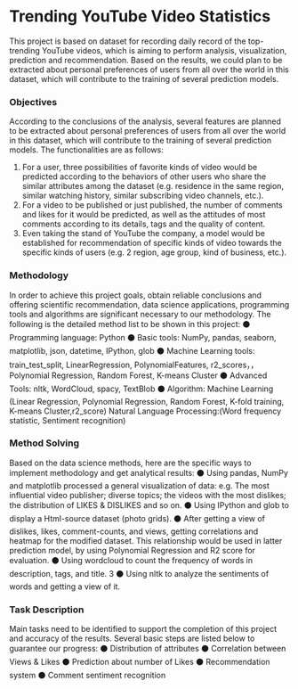 # Trending YouTube Video Statistics
This project is based on dataset for recording daily record of the top-trending YouTube videos, which is aiming to perform analysis, visualization, prediction and recommendation.
Based on the results, we could plan to be extracted about personal preferences of users from all over the world in this dataset, which will contribute to the training of several prediction models.
### Objectives
According to the conclusions of the analysis, several features are planned to be extracted about personal preferences of users from all over the world in this dataset, which will contribute to the training of several prediction models. The functionalities are as follows:
1. For a user, three possibilities of favorite kinds of video would be predicted according to the behaviors of other users who share the similar attributes among the dataset (e.g. residence in the same region, similar watching history, similar subscribing video channels, etc.).
2. For a video to be published or just published, the number of comments and likes for it would be predicted, as well as the attitudes of most comments according to its details, tags and the quality of content.
3. Even taking the stand of YouTube the company, a model would be established for recommendation of specific kinds of video towards the specific kinds of users (e.g.
2
region, age group, kind of business, etc.).
### Methodology
In order to achieve this project goals, obtain reliable conclusions and offering scientific recommendation, data science applications, programming tools and algorithms are significant necessary to our methodology. The following is the detailed method list to be shown in this project:
⚫ Programming language: Python
⚫ Basic tools: NumPy, pandas, seaborn, matplotlib, json, datetime, IPython, glob
⚫ Machine Learning tools: train_test_split, LinearRegression, PolynomialFeatures, r2_scores，，Polynomial Regression, Random Forest, K-means Cluster
⚫ Advanced Tools: nltk, WordCloud, spacy, TextBlob
⚫ Algorithm:
Machine Learning (Linear Regression, Polynomial Regression, Random Forest, K-fold training, K-means Cluster,r2_score)
Natural Language Processing:(Word frequency statistic, Sentiment recognition)
### Method Solving
Based on the data science methods, here are the specific ways to implement methodology and get analytical results:
⚫ Using pandas, NumPy and matplotlib processed a general visualization of data: e.g. The most influential video publisher; diverse topics; the videos with the most dislikes; the distribution of LIKES & DISLIKES and so on.
⚫ Using IPython and glob to display a Html-source dataset (photo grids).
⚫ After getting a view of dislikes, likes, comment-counts, and views, getting correlations and heatmap for the modified dataset. This relationship would be used in latter prediction model, by using Polynomial Regression and R2 score for evaluation.
⚫ Using wordcloud to count the frequency of words in description, tags, and title.
3
⚫ Using nltk to analyze the sentiments of words and getting a view of it.
### Task Description
Main tasks need to be identified to support the completion of this project and accuracy of the results. Several basic steps are listed below to guarantee our progress:
⚫ Distribution of attributes
⚫ Correlation between Views & Likes
⚫ Prediction about number of Likes
⚫ Recommendation system
⚫ Comment sentiment recognition